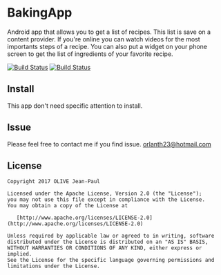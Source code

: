 BakingApp
============

Android app that allows you to get a list of recipes.
This list is save on a content provider.
If you're online you can watch videos for the most importants steps of a recipe.
You can also put a widget on your phone screen to get the list of ingredients of your favorite recipe.

[![Build Status](https://travis-ci.org/olivejp/BakingApp.svg?branch=master)](https://travis-ci.org/olivejp/BakingApp)
[![Build Status](https://www.bitrise.io/app/dcd540af8f38707d/status.svg?token=J8tPOpX1T9J284QPipi3bA&branch=master)](https://www.bitrise.io/app/dcd540af8f38707d)

Install
-------

This app don't need specific attention to install.

Issue
-----

Please feel free to contact me if you find issue.
orlanth23@hotmail.com

License
-------
    Copyright 2017 OLIVE Jean-Paul

    Licensed under the Apache License, Version 2.0 (the "License");
    you may not use this file except in compliance with the License.
    You may obtain a copy of the License at

       [http://www.apache.org/licenses/LICENSE-2.0](http://www.apache.org/licenses/LICENSE-2.0)

    Unless required by applicable law or agreed to in writing, software
    distributed under the License is distributed on an "AS IS" BASIS,
    WITHOUT WARRANTIES OR CONDITIONS OF ANY KIND, either express or implied.
    See the License for the specific language governing permissions and
    limitations under the License.
